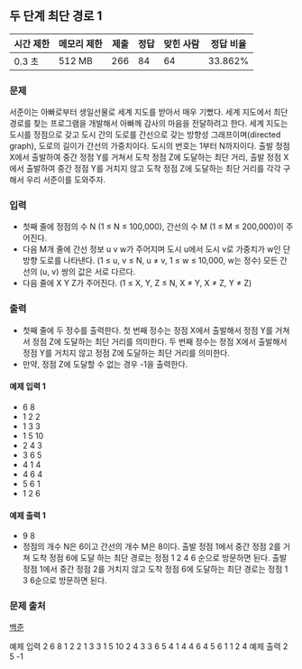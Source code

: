 ## 두 단계 최단 경로 1
 
|시간 제한|	메모리 제한|	제출|	정답|	맞힌 사람|	정답 비율|
|---|---|---|---|---|---|
|0.3 초|	512 MB|	266|	84|	64|	33.862%|

### 문제
서준이는 아빠로부터 생일선물로 세계 지도를 받아서 매우 기뻤다. 세계 지도에서 최단 경로를 찾는 프로그램을 개발해서 아빠께 감사의 마음을 전달하려고 한다. 세계 지도는 도시를 정점으로 갖고 도시 간의 도로를 간선으로 갖는 방향성 그래프이며(directed graph), 도로의 길이가 간선의 가중치이다. 도시의 번호는 1부터 N까지이다. 출발 정점 X에서 출발하여 중간 정점 Y를 거쳐서 도착 정점 Z에 도달하는 최단 거리, 출발 정점 X에서 출발하여 중간 정점 Y를 거치지 않고 도착 정점 Z에 도달하는 최단 거리를 각각 구해서 우리 서준이를 도와주자.

### 입력
- 첫째 줄에 정점의 수 N (1 ≤ N ≤ 100,000), 간선의 수 M (1 ≤ M ≤ 200,000)이 주어진다.
- 다음 M개 줄에 간선 정보 u v w가 주어지며 도시 u에서 도시 v로 가중치가 w인 단방향 도로를 나타낸다. (1 ≤ u, v ≤ N, u ≠ v, 1 ≤ w ≤ 10,000, w는 정수) 모든 간선의 (u, v) 쌍의 값은 서로 다르다.
- 다음 줄에 X Y Z가 주어진다. (1 ≤ X, Y, Z ≤ N, X ≠ Y, X ≠ Z, Y ≠ Z)

### 출력
- 첫째 줄에 두 정수를 출력한다. 첫 번째 정수는 정점 X에서 출발해서 정점 Y를 거쳐서 정점 Z에 도달하는 최단 거리를 의미한다. 두 번째 정수는 정점 X에서 출발해서 정점 Y를 거치지 않고 정점 Z에 도달하는 최단 거리를 의미한다.
- 만약, 정점 Z에 도달할 수 없는 경우 -1을 출력한다.

#### 예제 입력 1 
- 6 8
- 1 2 2
- 1 3 3
- 1 5 10
- 2 4 3
- 3 6 5
- 4 1 4
- 4 6 4
- 5 6 1
- 1 2 6
#### 예제 출력 1 
- 9 8
- 정점의 개수 N은 6이고 간선의 개수 M은 8이다. 출발 정점 1에서 중간 정점 2를 거쳐 도착 정점 6에 도달 하는 최단 경로는 정점 1 2 4 6 순으로 방문하면 된다. 출발 정점 1에서 중간 정점 2를 거치지 않고 도착 정점 6에 도달하는 최단 경로는 정점 1 3 6순으로 방문하면 된다.

### 문제 출처
[백준](https://www.acmicpc.net/problem/23793)

예제 입력 2 
6 8
1 2 2
1 3 3
1 5 10
2 4 3
3 6 5
4 1 4
4 6 4
5 6 1
1 2 4
예제 출력 2 
5 -1